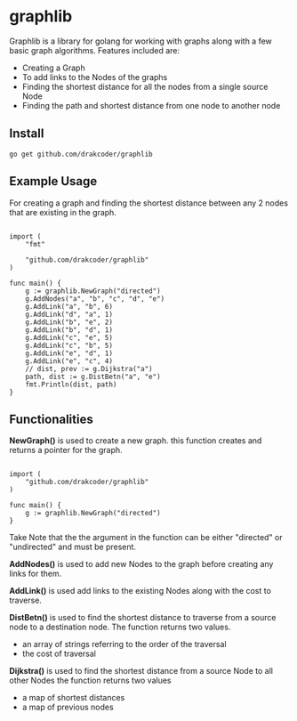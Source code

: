 # graphlib
Graphlib is a library for golang for working with graphs along with a few basic graph algorithms. Features included are:

* Creating a Graph
* To add links to the Nodes of the graphs
* Finding the shortest distance for all the nodes from a single source Node
* Finding the path and shortest distance from one node to another node

## Install
`go get github.com/drakcoder/graphlib`

## Example Usage

For creating a graph and finding the shortest distance between any 2 nodes that are existing in the graph.

``` package main

import (
	"fmt"

	"github.com/drakcoder/graphlib"
)

func main() {
	g := graphlib.NewGraph("directed")
	g.AddNodes("a", "b", "c", "d", "e")
	g.AddLink("a", "b", 6)
	g.AddLink("d", "a", 1)
	g.AddLink("b", "e", 2)
	g.AddLink("b", "d", 1)
	g.AddLink("c", "e", 5)
	g.AddLink("c", "b", 5)
	g.AddLink("e", "d", 1)
	g.AddLink("e", "c", 4)
	// dist, prev := g.Dijkstra("a")
	path, dist := g.DistBetn("a", "e")
	fmt.Println(dist, path)
} 
```
## Functionalities
**NewGraph()**
is used to create a new graph. this function creates and returns a pointer for the graph.
``` package main

import (
	"github.com/drakcoder/graphlib"
)

func main() {
	g := graphlib.NewGraph("directed")
} 
```
Take Note that the the argument in the function can be either "directed" or "undirected" and must be present.

**AddNodes()**
is used to add new Nodes to the graph before creating any links for them.

**AddLink()**
is used add links to the existing Nodes along with the cost to traverse.

**DistBetn()** 
is used to find the shortest distance to traverse from a source node to a destination node.
The function returns two values. 
- an array of strings referring to the order of the traversal
- the cost of traversal

**Dijkstra()**
is used to find the shortest distance from a source Node to all other Nodes
the function returns two values
- a map of shortest distances
- a map of previous nodes
